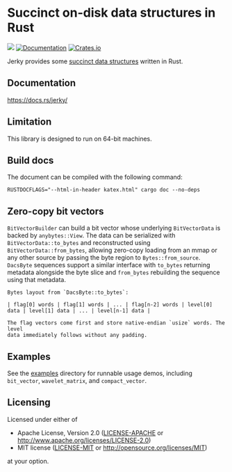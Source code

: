 # Succinct on-disk data structures in Rust

![](https://github.com/triblespace/jerky/actions/workflows/preflight.yml/badge.svg)
[![Documentation](https://docs.rs/jerky/badge.svg)](https://docs.rs/jerky)
[![Crates.io](https://img.shields.io/crates/v/jerky.svg)](https://crates.io/crates/jerky)

Jerky provides some [succinct data structures](https://en.wikipedia.org/wiki/Succinct_data_structure) written in Rust.

## Documentation

https://docs.rs/jerky/

## Limitation

This library is designed to run on 64-bit machines.

## Build docs

The document can be compiled with the following command:

```console
RUSTDOCFLAGS="--html-in-header katex.html" cargo doc --no-deps
```

## Zero-copy bit vectors

`BitVectorBuilder` can build a bit vector whose underlying `BitVectorData`
is backed by `anybytes::View`. The data can be serialized with
`BitVectorData::to_bytes` and reconstructed using `BitVectorData::from_bytes`,
allowing zero-copy loading from an mmap or any other source by passing the
byte region to `Bytes::from_source`.
`DacsByte` sequences support a similar interface with `to_bytes` returning
metadata alongside the byte slice and `from_bytes` rebuilding the sequence
using that metadata.

```text
Bytes layout from `DacsByte::to_bytes`:

| flag[0] words | flag[1] words | ... | flag[n-2] words | level[0] data | level[1] data | ... | level[n-1] data |

The flag vectors come first and store native-endian `usize` words. The level
data immediately follows without any padding.
```

## Examples

See the [examples](examples/) directory for runnable usage demos, including
`bit_vector`, `wavelet_matrix`, and `compact_vector`.

## Licensing

Licensed under either of

 * Apache License, Version 2.0
   ([LICENSE-APACHE](LICENSE-APACHE) or http://www.apache.org/licenses/LICENSE-2.0)
 * MIT license
   ([LICENSE-MIT](LICENSE-MIT) or http://opensource.org/licenses/MIT)

at your option.
